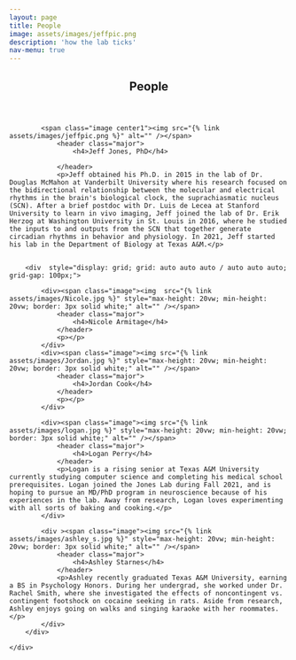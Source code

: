 ```yaml
---
layout: page
title: People
image: assets/images/jeffpic.png
description: 'how the lab ticks'
nav-menu: true
---
```


<!-- Main -->
<div id="main" class="alt">

<!-- One -->
<section id="one">
	<div class="inner">
		<header class="major">
			<h1>People</h1>
		</header>

			<span class="image center1"><img src="{% link assets/images/jeffpic.png %}" alt="" /></span>
				<header class="major">
					<h4>Jeff Jones, PhD</h4>
					
				</header>
				<p>Jeff obtained his Ph.D. in 2015 in the lab of Dr. Douglas McMahon at Vanderbilt University where his research focused on the bidirectional relationship between the molecular and electrical rhythms in the brain's biological clock, the suprachiasmatic nucleus (SCN). After a brief postdoc with Dr. Luis de Lecea at Stanford University to learn in vivo imaging, Jeff joined the lab of Dr. Erik Herzog at Washington University in St. Louis in 2016, where he studied the inputs to and outputs from the SCN that together generate circadian rhythms in behavior and physiology. In 2021, Jeff started his lab in the Department of Biology at Texas A&M.</p>


		<div  style="display: grid; grid: auto auto auto / auto auto auto; grid-gap: 100px;">
			
			<div><span class="image"><img  src="{% link assets/images/Nicole.jpg %}" style="max-height: 20vw; min-height: 20vw; border: 3px solid white;" alt="" /></span>
				<header class="major">
					<h4>Nicole Armitage</h4>
				</header>
				<p></p>
			</div>
			<div><span class="image"><img src="{% link assets/images/Jordan.jpg %}" style="max-height: 20vw; min-height: 20vw; border: 3px solid white;" alt="" /></span>
				<header class="major">
					<h4>Jordan Cook</h4>
				</header>
				<p></p>
			</div>
			
			<div><span class="image"><img src="{% link assets/images/logan.jpg %}" style="max-height: 20vw; min-height: 20vw; border: 3px solid white;" alt="" /></span>
				<header class="major">
					<h4>Logan Perry</h4>
				</header>
				<p>Logan is a rising senior at Texas A&M University currently studying computer science and completing his medical school prerequisites. Logan joined the Jones Lab during Fall 2021, and is hoping to pursue an MD/PhD program in neuroscience because of his experiences in the lab. Away from research, Logan loves experimenting with all sorts of baking and cooking.</p>
			</div>

			<div ><span class="image"><img src="{% link assets/images/ashley_s.jpg %}" style="max-height: 20vw; min-height: 20vw; border: 3px solid white;" alt="" /></span>
				<header class="major">
					<h4>Ashley Starnes</h4>
				</header>
				<p>Ashley recently graduated Texas A&M University, earning a BS in Psychology Honors. During her undergrad, she worked under Dr. Rachel Smith, where she investigated the effects of noncontingent vs. contingent footshock on cocaine seeking in rats. Aside from research, Ashley enjoys going on walks and singing karaoke with her roommates.</p>
			</div>
		</div>

	</div>
</section>

</div>
